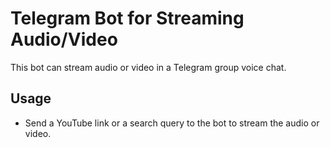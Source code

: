 # Telegram Bot for Streaming Audio/Video

This bot can stream audio or video in a Telegram group voice chat.

## Usage

- Send a YouTube link or a search query to the bot to stream the audio or video.
